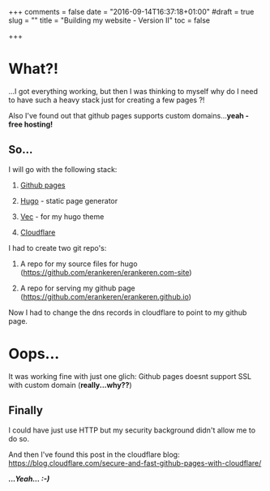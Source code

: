 +++
comments = false
date = "2016-09-14T16:37:18+01:00"
#draft = true
slug = ""
title = "Building my website - Version II"
toc = false

+++

# What?!

...I got everything working, but then I was thinking to myself why do I need to have such a heavy stack just for creating a few pages ?!

Also I've found out that github pages supports custom domains...**yeah - free hosting!**


## So...
I will go with the following stack:

1. [Github pages](https://pages.github.com/)

2. [Hugo](https://gohugo.io/) - static page generator

3. [Vec](https://github.com/IvanChou/yii.im) - for my hugo theme

4. [Cloudflare](https://cloudflare.com)

I had to create two git repo's:

1. A repo for my source files for hugo (https://github.com/erankeren/erankeren.com-site)

2. A repo for serving my github page (https://github.com/erankeren/erankeren.github.io)

Now I had to change the dns records in cloudflare to point to my github page. 

# Oops...
It was working fine with just one glich: Github pages doesnt support SSL with custom domain (**really...why??**)

## Finally

I could have just use HTTP but my security background didn't allow me to do so.

And then I've found this post in the cloudflare blog:
https://blog.cloudflare.com/secure-and-fast-github-pages-with-cloudflare/

***...Yeah... :-)***





